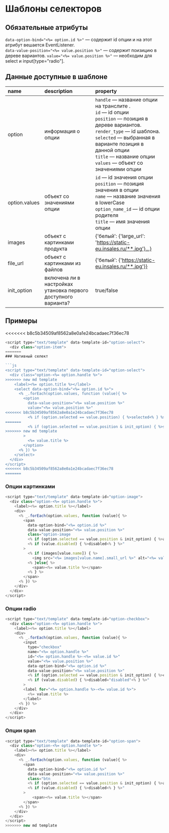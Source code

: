 # Шаблоны селекторов

## Обязательные атрибуты

`data-option-bind="<%= option.id %>"` — содержит id опции и на этот атрибут вешается EventListener.<br>
`data-value-position="<%= value.position %>"` — содержит поизицию в дереве вариантов.
`value="<%= value.position %>"` — необходим для select и input[type="radio"].

## Данные доступные в шаблоне

name      | description | property
:-------- |:----------- | :-------
option  | информация о опции  | `handle` — название опции на транслите \. <br> `id` — id опции <br> `position` — позиция в дереве вариантов.<br> `render_type` — id шаблона. <br> `selected` — выбранная в варианте позиция в данной опции <br> `title` — название опции <br> `values` — объект со значениями опции
option.values     | объект со значениями опции | `id` — id значения опции <br> `position` — позиция значения в опции <br> `name` — название значения в lowerCase <br> `option_name_id` — id опции родителя <br> `title` — имя значения опции
images      | объект с картинками продукта | {'белый': {'large_url': 'https://static-eu.insales.ru/**.jpg'}...}
file_url    | объект с картинками из файлов | {'белый': {'https://static-eu.insales.ru/**.jpg'}}
init_option | включена ли в настройках утановка первого доступного варианта? | true/false

## Примеры

<<<<<<< b8c5b34509af8562a8e0a1e24bcadaec7f36ec78
```js
<script type="text/template" data-template-id="option-select">
  <div class="option-item">
=======
### Нативный селект

```js
<script type="text/template" data-template-id="option-select">
  <div class="option-<%= option.handle %>">
>>>>>>> new md template
    <label><%= option.title %></label>
    <select data-option-bind="<%= option.id %>">
      <% _.forEach(option.values, function (value){ %>
        <option
          data-value-position="<%= value.position %>"
          value="<%= value.position %>"
<<<<<<< b8c5b34509af8562a8e0a1e24bcadaec7f36ec78
          <% if (option.selected == value.position) { %>selected<% } %>
=======
          <% if (option.selected == value.position & init_option) { %>selected<% } %>
>>>>>>> new md template
        >
          <%= value.title %>
        </option>
      <% }) %>
    </select>
  </div>
</script>
<<<<<<< b8c5b34509af8562a8e0a1e24bcadaec7f36ec78
=======
```

### Опции картинками

```js
<script type="text/template" data-template-id="option-image">
  <div class="option-<%= option.handle %>">
    <label><%= option.title %></label>
    <div>
      <% _.forEach(option.values, function (value){ %>
        <span
          data-option-bind="<%= option.id %>"
          data-value-position="<%= value.position %>"
          class="option-image
          <% if (option.selected == value.position & init_option) { %>active<% } %>
          <% if (value.disabled) { %>disabled<% } %>"
        >
          <% if (images[value.name]) { %>
            <img src="<%= images[value.name].small_url %>" alt="<%= value.title %>">
          <% }else{ %>
            <span><%= value.title %></span>
          <% } %>
        </span>
      <% }) %>
    </div>
  </div>
</script>
```

### Опции radio

```js
<script type="text/template" data-template-id="option-checkbox">
  <div class="option-<%= option.handle %>">
    <label><%= option.title %></label>
    <div>
      <% _.forEach(option.values, function (value){ %>
        <input
          type="checkbox"
          name="<%= option.handle %>"
          id="<%= option.handle %>-<%= value.id %>"
          value="<%= value.position %>"
          data-option-bind="<%= option.id %>"
          data-value-position="<%= value.position %>"
          <% if (option.selected == value.position & init_option) { %>checked="checked"<% } %>
          <% if (value.disabled) { %>disabled="disabled"<% } %>"
        >
        <label for="<%= option.handle %>-<%= value.id %>">
          <%= value.title %>
        </label>
      <% }) %>
    </div>
  </div>
</script>
```
### Опции span

```js
<script type="text/template" data-template-id="option-span">
  <div class="option-<%= option.handle %>">
    <label><%= option.title %></label>
    <div>
      <% _.forEach(option.values, function (value){ %>
        <span
          data-option-bind="<%= option.id %>"
          data-value-position="<%= value.position %>"
          class="btn
          <% if (option.selected == value.position & init_option) { %>active<% } %>
          <% if (value.disabled) { %>disabled<% } %>"
        >
            <span><%= value.title %></span>
        </span>
      <% }) %>
    </div>
  </div>
</script>
>>>>>>> new md template
```